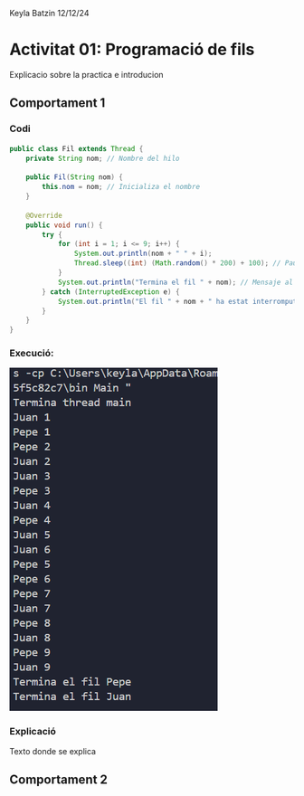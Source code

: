 Keyla Batzin
12/12/24

# Activitat 01: Programació de fils

Explicacio sobre la practica e introducion

## Comportament 1

### Codi
```java
public class Fil extends Thread {
    private String nom; // Nombre del hilo

    public Fil(String nom) {
        this.nom = nom; // Inicializa el nombre
    }

    @Override
    public void run() {
        try {
            for (int i = 1; i <= 9; i++) {
                System.out.println(nom + " " + i);
                Thread.sleep((int) (Math.random() * 200) + 100); // Pausa entre 100ms y 300ms
            }
            System.out.println("Termina el fil " + nom); // Mensaje al finalizar
        } catch (InterruptedException e) {
            System.out.println("El fil " + nom + " ha estat interromput.");
        }
    }
}
```

### Execució:

![alt text](image.png)

### Explicació

Texto donde se explica

## Comportament 2

